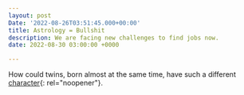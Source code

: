 ```yaml
---
layout: post
Date: '2022-08-26T03:51:45.000+00:00'
title: Astrology = Bullshit
description: We are facing new challenges to find jobs now.
date: 2022-08-30 03:00:00 +0000

---
```

How could twins, born almost at the same time, have such a different [character](https://app.forestry.io/sites/frns0jdssbk8aq/#/pages/categories-_tips-job-s-crisis-md/){: rel="noopener"}.